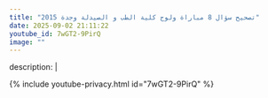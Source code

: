 ```yaml
---
title: "تصحيح سؤال 8 مباراة ولوج كلية الطب و الصيدلة وجدة 2015"
date: 2025-09-02 21:11:22 
youtube_id: 7wGT2-9PirQ
image: ""
---
```

description: |
  
{% include youtube-privacy.html id="7wGT2-9PirQ" %}
